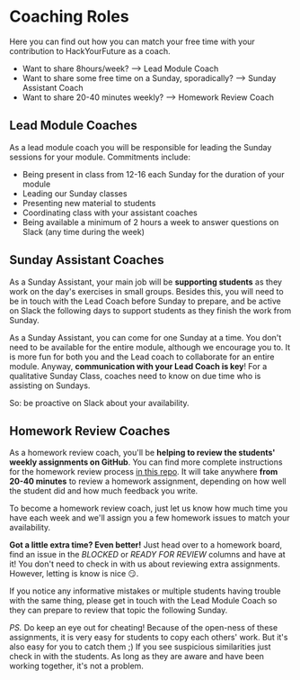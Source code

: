 # Coaching Roles

Here you can find out how you can match your free time with your contribution to
HackYourFuture as a coach.

- Want to share 8hours/week? --&gt; Lead Module Coach
- Want to share some free time on a Sunday, sporadically? --&gt; Sunday
  Assistant Coach
- Want to share 20-40 minutes weekly? --&gt; Homework Review Coach

## Lead Module Coaches

As a lead module coach you will be responsible for leading the Sunday sessions
for your module. Commitments include:

- Being present in class from 12-16 each Sunday for the duration of your module
- Leading our Sunday classes
- Presenting new material to students
- Coordinating class with your assistant coaches
- Being available a minimum of 2 hours a week to answer questions on Slack \(any
  time during the week\)

## Sunday Assistant Coaches

As a Sunday Assistant, your main job will be **supporting students** as they
work on the day's exercises in small groups. Besides this, you will need to be
in touch with the Lead Coach before Sunday to prepare, and be active on Slack
the following days to support students as they finish the work from Sunday.

As a Sunday Assistant, you can come for one Sunday at a time. You don't need to
be available for the entire module, although we encourage you to. It is more fun
for both you and the Lead coach to collaborate for an entire module. Anyway,
**communication with your Lead Coach is key**! For a qualitative Sunday Class,
coaches need to know on due time who is assisting on Sundays.

So: be proactive on Slack about your availability.

## Homework Review Coaches

As a homework review coach, you'll be **helping to review the students' weekly
assignments on GitHub**. You can find more complete instructions for the
homework review process
[in this repo](https://github.com/hackyourfuturebelgium/homework-submission). It
will take anywhere **from 20-40 minutes** to review a homework assignment,
depending on how well the student did and how much feedback you write.

To become a homework review coach, just let us know how much time you have each
week and we'll assign you a few homework issues to match your availability.

**Got a little extra time? Even better!** Just head over to a homework board,
find an issue in the _BLOCKED_ or _READY FOR REVIEW_ columns and have at it! You
don't need to check in with us about reviewing extra assignments. However,
letting is know is nice :smirk:.

If you notice any informative mistakes or multiple students having trouble with
the same thing, please get in touch with the Lead Module Coach so they can
prepare to review that topic the following Sunday.

_PS._ Do keep an eye out for cheating! Because of the open-ness of these
assignments, it is very easy for students to copy each others' work. But it's
also easy for you to catch them ;\) If you see suspicious similarities just
check in with the students. As long as they are aware and have been working
together, it's not a problem.
